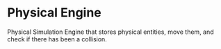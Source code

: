 # Physical Engine
Physical Simulation Engine that stores physical entities, move them, and check if there has been a collision.
